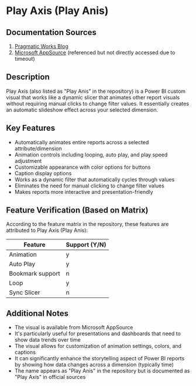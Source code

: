 # Play Axis (Play Anis)

## Documentation Sources
1. [Pragmatic Works Blog](https://pragmaticworks.com/blog/power-bi-custom-visuals-play-axis)
2. [Microsoft AppSource](https://appsource.microsoft.com/en-sg/product/power-bi-visuals/WA104380981) (referenced but not directly accessed due to timeout)

## Description
Play Axis (also listed as "Play Anis" in the repository) is a Power BI custom visual that works like a dynamic slicer that animates other report visuals without requiring manual clicks to change filter values. It essentially creates an automatic slideshow effect across your selected dimension.

## Key Features
- Automatically animates entire reports across a selected attribute/dimension
- Animation controls including looping, auto play, and play speed adjustment
- Customizable appearance with color options for buttons
- Caption display options
- Works as a dynamic filter that automatically cycles through values
- Eliminates the need for manual clicking to change filter values
- Makes reports more interactive and presentation-friendly

## Feature Verification (Based on Matrix)
According to the feature matrix in the repository, these features are attributed to Play Axis (Play Anis):

| Feature | Support (Y/N) |
|---------|---------------|
| Animation | y |
| Auto Play | y |
| Bookmark support | n |
| Loop | y |
| Sync Slicer | n |

## Additional Notes
- The visual is available from Microsoft AppSource
- It's particularly useful for presentations and dashboards that need to show data trends over time
- The visual allows for customization of animation settings, colors, and captions
- It can significantly enhance the storytelling aspect of Power BI reports by showing how data changes across a dimension (typically time)
- The name appears as "Play Anis" in the repository but is documented as "Play Axis" in official sources
